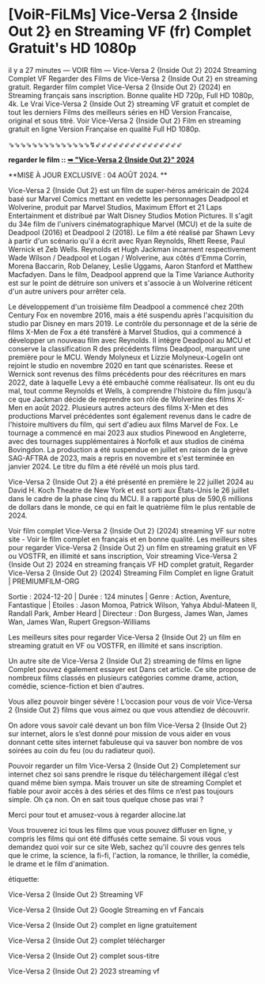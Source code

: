 # [VoiR-FiLMs] Vice-Versa 2 {Inside Out 2} en Streaming VF (fr) Complet Gratuit's HD 1080p

il y a 27 minutes — VOIR film — Vice-Versa 2 {Inside Out 2} 2024 Streaming Complet VF Regarder des Films de Vice-Versa 2 {Inside Out 2} en streaming gratuit. Regarder film complet Vice-Versa 2 {Inside Out 2} (2024) en Streaming français sans inscription. Bonne qualite HD 720p, Full HD 1080p, 4k. Le Vrai Vice-Versa 2 {Inside Out 2} streaming VF gratuit et complet de tout les derniers Films des meilleurs séries en HD Version Francaise, original et sous titré. Voir Vice-Versa 2 {Inside Out 2} Film en streaming gratuit en ligne Version Française en qualité Full HD 1080p.

⇘⇘⇘⇘⇘⇘⇘⇘⇘⇘⇘⇘⇘⇘↯⇙⇙⇙⇙⇙⇙⇙⇙⇙⇙⇙⇙⇙⇙⇙

**regarder le film :: [➥ "Vice-Versa 2 {Inside Out 2}" 2024](https://is.gd/fso1qu)**


**MISE À JOUR EXCLUSIVE : 04 AOÛT 2024. **

Vice-Versa 2 {Inside Out 2} est un film de super-héros américain de 2024 basé sur Marvel Comics mettant en vedette les personnages Deadpool et Wolverine, produit par Marvel Studios, Maximum Effort et 21 Laps Entertainment et distribué par Walt Disney Studios Motion Pictures. Il s'agit du 34e film de l'univers cinématographique Marvel (MCU) et de la suite de Deadpool (2016) et Deadpool 2 (2018). Le film a été réalisé par Shawn Levy à partir d'un scénario qu'il a écrit avec Ryan Reynolds, Rhett Reese, Paul Wernick et Zeb Wells. Reynolds et Hugh Jackman incarnent respectivement Wade Wilson / Deadpool et Logan / Wolverine, aux côtés d'Emma Corrin, Morena Baccarin, Rob Delaney, Leslie Uggams, Aaron Stanford et Matthew Macfadyen. Dans le film, Deadpool apprend que la Time Variance Authority est sur le point de détruire son univers et s'associe à un Wolverine réticent d'un autre univers pour arrêter cela.

Le développement d'un troisième film Deadpool a commencé chez 20th Century Fox en novembre 2016, mais a été suspendu après l'acquisition du studio par Disney en mars 2019. Le contrôle du personnage et de la série de films X-Men de Fox a été transféré à Marvel Studios, qui a commencé à développer un nouveau film avec Reynolds. Il intègre Deadpool au MCU et conserve la classification R des précédents films Deadpool, marquant une première pour le MCU. Wendy Molyneux et Lizzie Molyneux-Logelin ont rejoint le studio en novembre 2020 en tant que scénaristes. Reese et Wernick sont revenus des films précédents pour des réécritures en mars 2022, date à laquelle Levy a été embauché comme réalisateur. Ils ont eu du mal, tout comme Reynolds et Wells, à comprendre l'histoire du film jusqu'à ce que Jackman décide de reprendre son rôle de Wolverine des films X-Men en août 2022. Plusieurs autres acteurs des films X-Men et des productions Marvel précédentes sont également revenus dans le cadre de l'histoire multivers du film, qui sert d'adieu aux films Marvel de Fox. Le tournage a commencé en mai 2023 aux studios Pinewood en Angleterre, avec des tournages supplémentaires à Norfolk et aux studios de cinéma Bovingdon. La production a été suspendue en juillet en raison de la grève SAG-AFTRA de 2023, mais a repris en novembre et s'est terminée en janvier 2024. Le titre du film a été révélé un mois plus tard.

Vice-Versa 2 {Inside Out 2} a été présenté en première le 22 juillet 2024 au David H. Koch Theatre de New York et est sorti aux États-Unis le 26 juillet dans le cadre de la phase cinq du MCU. Il a rapporté plus de 590,6 millions de dollars dans le monde, ce qui en fait le quatrième film le plus rentable de 2024.

Voir film complet Vice-Versa 2 {Inside Out 2} (2024) streaming VF sur notre site - Voir le film complet en français et en bonne qualité. Les meilleurs sites pour regarder Vice-Versa 2 {Inside Out 2} un film en streaming gratuit en VF ou VOSTFR, en illimité et sans inscription, Voir streaming Vice-Versa 2 {Inside Out 2} 2024 en streaming français VF HD complet gratuit, Regarder Vice-Versa 2 {Inside Out 2} (2024) Streaming Film Complet en ligne Gratuit | PREMIUMFILM-ORG

Sortie : 2024-12-20 | Durée : 124 minutes | Genre : Action, Aventure, Fantastique | Etoiles : Jason Momoa, Patrick Wilson, Yahya Abdul-Mateen II, Randall Park, Amber Heard | Directeur : Don Burgess, James Wan, James Wan, James Wan, Rupert Gregson-Williams

Les meilleurs sites pour regarder Vice-Versa 2 {Inside Out 2} un film en streaming gratuit en VF ou VOSTFR, en illimité et sans inscription.

Un autre site de Vice-Versa 2 {Inside Out 2} streaming de films en ligne Complet pouvez également essayer est Dans cet article. Ce site propose de nombreux films classés en plusieurs catégories comme drame, action, comédie, science-fiction et bien d'autres.

Vous allez pouvoir binger sévère ! L’occasion pour vous de voir Vice-Versa 2 {Inside Out 2} films que vous aimez ou que vous attendiez de découvrir.

On adore vous savoir calé devant un bon film Vice-Versa 2 {Inside Out 2} sur internet, alors le s’est donné pour mission de vous aider en vous donnant cette sites internet fabuleuse qui va sauver bon nombre de vos soirées au coin du feu (ou du radiateur quoi).

Pouvoir regarder un film Vice-Versa 2 {Inside Out 2} Completement sur internet chez soi sans prendre le risque du téléchargement illégal c’est quand même bien sympa. Mais trouver un site de streaming Complet et fiable pour avoir accès à des séries et des films ce n’est pas toujours simple. Oh ça non. On en sait tous quelque chose pas vrai ?

Merci pour tout et amusez-vous à regarder allocine.lat

Vous trouverez ici tous les films que vous pouvez diffuser en ligne, y compris les films qui ont été diffusés cette semaine. Si vous vous demandez quoi voir sur ce site Web, sachez qu'il couvre des genres tels que le crime, la science, la fi-fi, l'action, la romance, le thriller, la comédie, le drame et le film d'animation.

étiquette:

Vice-Versa 2 {Inside Out 2} Streaming VF

Vice-Versa 2 {Inside Out 2} Google Streaming en vf Fancais

Vice-Versa 2 {Inside Out 2} complet en ligne gratuitement

Vice-Versa 2 {Inside Out 2} complet télécharger

Vice-Versa 2 {Inside Out 2} complet sous-titre

Vice-Versa 2 {Inside Out 2} 2023 streaming vf
